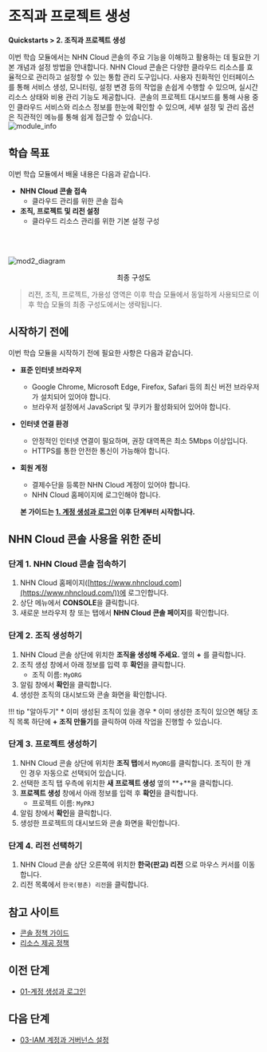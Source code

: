 # 조직과 프로젝트 생성
**Quickstarts > 2. 조직과 프로젝트 생성**

이번 학습 모듈에서는 NHN Cloud 콘솔의 주요 기능을 이해하고 활용하는 데 필요한 기본 개념과 설정 방법을 안내합니다. NHN Cloud 콘솔은 다양한 클라우드 리소스를 효율적으로 관리하고 설정할 수 있는 통합 관리 도구입니다. 사용자 친화적인 인터페이스를 통해 서비스 생성, 모니터링, 설정 변경 등의 작업을 손쉽게 수행할 수 있으며, 실시간 리소스 상태와 비용 관리 기능도 제공합니다. 
콘솔의 프로젝트 대시보드를 통해 사용 중인 클라우드 서비스와 리소스 정보를 한눈에 확인할 수 있으며, 세부 설정 및 관리 옵션은 직관적인 메뉴를 통해 쉽게 접근할 수 있습니다.
<br>
![module_info](https://kr1-api-object-storage.nhncloudservice.com/v1/AUTH_2acdfabf4efe4efc8a04c00b348110c9/cdn_origin/prod_cloud_quickstarts/module_info/%EC%A1%B0%EC%A7%81%EA%B3%BC%20%ED%94%84%EB%A1%9C%EC%A0%9D%ED%8A%B8%20%EC%83%9D%EC%84%B1.png)
## 학습 목표

이번 학습 모듈에서 배울 내용은 다음과 같습니다.

* **NHN Cloud 콘솔 접속**
    * 클라우드 관리를 위한 콘솔 접속
* **조직, 프로젝트 및 리전 설정**
    * 클라우드 리소스 관리를 위한 기본 설정 구성

<br></br>

![mod2_diagram](https://kr1-api-object-storage.nhncloudservice.com/v1/AUTH_2acdfabf4efe4efc8a04c00b348110c9/cdn_origin/prod_cloud_quickstarts/%EB%AA%A8%EB%93%88%202.%20%EC%A1%B0%EC%A7%81%EA%B3%BC%20%ED%94%84%EB%A1%9C%EC%A0%9D%ED%8A%B8%20%EC%83%9D%EC%84%B1.png)

<p style="text-align: center; color: black;">최종 구성도</p>

> 리전, 조직, 프로젝트, 가용성 영역은 이후 학습 모듈에서 동일하게 사용되므로 이후 학습 모듈의 최종 구성도에서는 생략됩니다.

## 시작하기 전에

이번 학습 모듈을 시작하기 전에 필요한 사항은 다음과 같습니다.

* **표준 인터넷 브라우저**
    * Google Chrome, Microsoft Edge, Firefox, Safari 등의 최신 버전 브라우저가 설치되어 있어야 합니다.
    * 브라우저 설정에서 JavaScript 및 쿠키가 활성화되어 있어야 합니다.
* **인터넷 연결 환경**
    * 안정적인 인터넷 연결이 필요하며, 권장 대역폭은 최소 5Mbps 이상입니다.
    * HTTPS를 통한 안전한 통신이 가능해야 합니다.
* **회원 계정**
    * 결제수단을 등록한 NHN Cloud 계정이 있어야 합니다.
    * NHN Cloud 홈페이지에 로그인해야 합니다.

    **본 가이드는 [1. 계정 생성과 로그인](https://docs.alpha-nhncloud.com/ko/quickstarts/ko/create-account/) 이후 단계부터 시작합니다.**

## NHN Cloud 콘솔 사용을 위한 준비

### 단계 1. NHN Cloud 콘솔 접속하기

1. NHN Cloud 홈페이지([https://www.nhncloud.com](https://www.nhncloud.com/))에 로그인합니다.
2. 상단 메뉴에서 **CONSOLE**을 클릭합니다.
3. 새로운 브라우저 창 또는 탭에서 **NHN Cloud 콘솔 페이지**를 확인합니다.

### 단계 2. 조직 생성하기

1. NHN Cloud 콘솔 상단에 위치한 **조직을 생성해 주세요.** 옆의 **+** 를 클릭합니다.
2. 조직 생성 창에서 아래 정보를 입력 후 **확인**을 클릭합니다.
    * 조직 이름: `MyORG`
3. 알림 창에서 **확인**을 클릭합니다.
4. 생성한 조직의 대시보드와 콘솔 화면을 확인합니다.

!!! tip "알아두기"
    * 이미 생성된 조직이 있을 경우
        * 이미 생성한 조직이 있으면 해당 조직 목록 하단에 **+ 조직 만들기**를 클릭하여 아래 작업을 진행할 수 있습니다.
        
### 단계 3. 프로젝트 생성하기

1. NHN Cloud 콘솔 상단에 위치한 **조직 탭**에서 `MyORG`를 클릭합니다. 조직이 한 개인 경우 자동으로 선택되어 있습니다.
2. 선택한 조직 탭 우측에 위치한 **새 프로젝트 생성** 옆의 **+**을 클릭합니다.
3. **프로젝트 생성** 창에서 아래 정보를 입력 후 **확인**을 클릭합니다.
    * 프로젝트 이름: `MyPRJ`
4. 알림 창에서 **확인**을 클릭합니다.
5. 생성한 프로젝트의 대시보드와 콘솔 화면을 확인합니다.

### 단계 4. 리전 선택하기

1. NHN Cloud 콘솔 상단 오른쪽에 위치한 **한국(판교) 리전** 으로 마우스 커서를 이동합니다.
2. 리전 목록에서 `한국(평촌) 리전`을 클릭합니다.

## 참고 사이트

* [콘솔 정책 가이드](https://docs.nhncloud.com/ko/nhncloud/ko/console-guide/)
* [리소스 제공 정책](https://docs.nhncloud.com/ko/nhncloud/ko/resource-policy/)

## 이전 단계

* [01-계정 생성과 로그인](https://docs.alpha-nhncloud.com/ko/quickstarts/ko/create-account/)

## 다음 단계

* [03-IAM 계정과 거버넌스 설정](https://docs.alpha-nhncloud.com/ko/quickstarts/ko/iam-accounts/)
